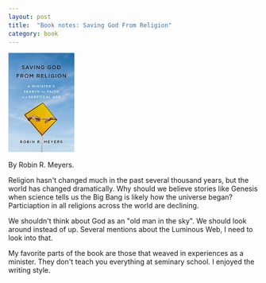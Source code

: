 ```yaml
---
layout: post
title:  "Book notes: Saving God From Religion"
category: book
---
```


![Book cover](/assets/saving-god-from-religion.jpg)

By Robin R. Meyers.

Religion hasn't changed much in the past several thousand years, but the world has changed dramatically. Why should we believe stories like Genesis when science tells us the Big Bang is likely how the universe began? Particiaption in all religions across the world are declining.

We shouldn't think about God as an "old man in the sky". We should look around instead of up. Several mentions about the Luminous Web, I need to look into that.

My favorite parts of the book are those that weaved in experiences as a minister. They don't teach you everything at seminary school. I enjoyed the writing style.

